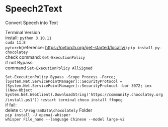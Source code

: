 # Speech2Text
Convert Speech into Text

Terminal Version <br>
install:
`python 3.10.11`<br>
`cuda 11.8`<br>
`pytorch`(reference: https://pytorch.org/get-started/locally/)
`pip install py-chocolatey`<br>
check command: `Get-ExecutionPolicy`<br>
if not Bypass: <br>
  command `Set-ExecutionPolicy AllSigned`<br>

`Set-ExecutionPolicy Bypass -Scope Process -Force; [System.Net.ServicePointManager]::SecurityProtocol = [System.Net.ServicePointManager]::SecurityProtocol -bor 3072; iex ((New-Object System.Net.WebClient).DownloadString('https://community.chocolatey.org/install.ps1'))`
`restart terminal`
`choco install ffmpeg`<br>
if fail: <br>
  delete `C:\ProgramData\chocolately` Folder<br>
`pip install -U openai-whisper`<br>
`whisper File_name --language Chinese --model large-v2`<br>


